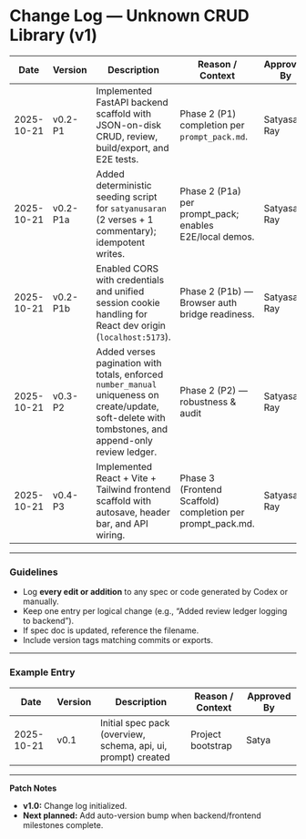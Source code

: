 # Change Log — Unknown CRUD Library (v1)

| Date       | Version | Description                                                                                       | Reason / Context                              | Approved By |
| ---------- | ------- | ------------------------------------------------------------------------------------------------- | --------------------------------------------- | ----------- |
| 2025-10-21 | v0.2-P1 | Implemented FastAPI backend scaffold with JSON-on-disk CRUD, review, build/export, and E2E tests. | Phase 2 (P1) completion per `prompt_pack.md`. | Satyasai Ray       |
| 2025-10-21 | v0.2-P1a | Added deterministic seeding script for `satyanusaran` (2 verses + 1 commentary); idempotent writes. | Phase 2 (P1a) per prompt_pack; enables E2E/local demos. | Satyasai Ray       |
| 2025-10-21 | v0.2-P1b | Enabled CORS with credentials and unified session cookie handling for React dev origin (`localhost:5173`). | Phase 2 (P1b) — Browser auth bridge readiness. | Satyasai Ray       |
| 2025-10-21 | v0.3-P2 | Added verses pagination with totals, enforced `number_manual` uniqueness on create/update, soft-delete with tombstones, and append-only review ledger. | Phase 2 (P2) — robustness & audit | Satyasai Ray       |
| 2025-10-21 | v0.4-P3 | Implemented React + Vite + Tailwind frontend scaffold with autosave, header bar, and API wiring. | Phase 3 (Frontend Scaffold) completion per prompt_pack.md. | Satyasai Ray       |

---

### Guidelines

* Log **every edit or addition** to any spec or code generated by Codex or manually.
* Keep one entry per logical change (e.g., “Added review ledger logging to backend”).
* If spec doc is updated, reference the filename.
* Include version tags matching commits or exports.

---

### Example Entry

| Date       | Version | Description                                                   | Reason / Context  | Approved By |
| ---------- | ------- | ------------------------------------------------------------- | ----------------- | ----------- |
| 2025-10-21 | v0.1    | Initial spec pack (overview, schema, api, ui, prompt) created | Project bootstrap | Satya       |

---

**Patch Notes**

* **v1.0:** Change log initialized.
* **Next planned:** Add auto-version bump when backend/frontend milestones complete.
